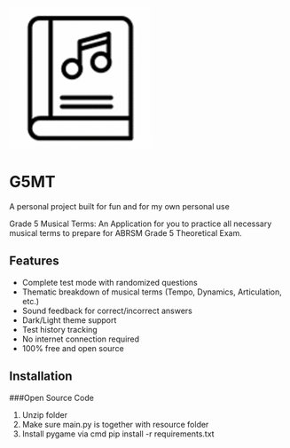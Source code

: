 ![App Screenshot](icon.png) <!-- Add a screenshot later -->

# G5MT
A personal project built for fun and for my own personal use

Grade 5 Musical Terms: An Application for you to practice all necessary musical terms to prepare for ABRSM Grade 5 Theoretical Exam.

## Features
- Complete test mode with randomized questions
- Thematic breakdown of musical terms (Tempo, Dynamics, Articulation, etc.)
- Sound feedback for correct/incorrect answers
- Dark/Light theme support
- Test history tracking
- No internet connection required
- 100% free and open source

## Installation

###Open Source Code
1. Unzip folder
2. Make sure main.py is together with resource folder
3. Install pygame via cmd pip install -r requirements.txt
